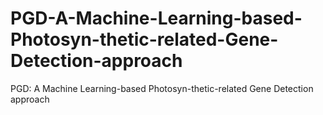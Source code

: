 # PGD-A-Machine-Learning-based-Photosyn-thetic-related-Gene-Detection-approach
PGD: A Machine Learning-based Photosyn-thetic-related Gene Detection approach
